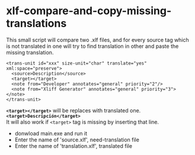 # xlf-compare-and-copy-missing-translations
This small script will compare two .xlf files, and for every source tag which is not translated in one will try to find translation in other and paste the missing translation.

```xlf
<trans-unit id="xxx" size-unit="char" translate="yes" xml:space="preserve">
  <source>Description</source>
  <target></target>
  <note from="Developer" annotates="general" priority="2"/>
  <note from="Xliff Generator" annotates="general" priority="3"></note>
</trans-unit>
```
<b>`<target></target>`</b> will be replaces with translated one. <b>`<target>Descripción</target>`</b>
</br>It will also work if `<target>` tag is missing by inserting that line.

* donwload main.exe and run it
* Enter the name of 'source.xlf', need-translation file
* Enter the name of 'translation.xlf', translated file
